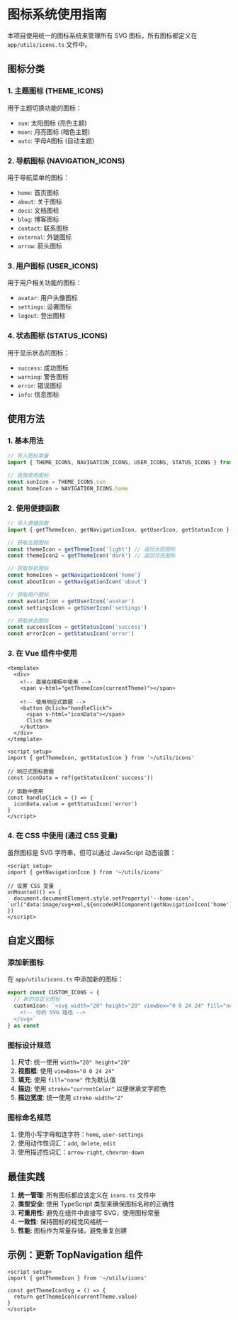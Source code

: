 # 图标系统使用指南

本项目使用统一的图标系统来管理所有 SVG 图标，所有图标都定义在 `app/utils/icons.ts` 文件中。

## 图标分类

### 1. 主题图标 (THEME_ICONS)
用于主题切换功能的图标：
- `sun`: 太阳图标 (亮色主题)
- `moon`: 月亮图标 (暗色主题)  
- `auto`: 字母A图标 (自动主题)

### 2. 导航图标 (NAVIGATION_ICONS)
用于导航菜单的图标：
- `home`: 首页图标
- `about`: 关于图标
- `docs`: 文档图标
- `blog`: 博客图标
- `contact`: 联系图标
- `external`: 外链图标
- `arrow`: 箭头图标

### 3. 用户图标 (USER_ICONS)
用于用户相关功能的图标：
- `avatar`: 用户头像图标
- `settings`: 设置图标
- `logout`: 登出图标

### 4. 状态图标 (STATUS_ICONS)
用于显示状态的图标：
- `success`: 成功图标
- `warning`: 警告图标
- `error`: 错误图标
- `info`: 信息图标

## 使用方法

### 1. 基本用法

```typescript
// 导入图标常量
import { THEME_ICONS, NAVIGATION_ICONS, USER_ICONS, STATUS_ICONS } from '~/utils/icons'

// 直接使用图标
const sunIcon = THEME_ICONS.sun
const homeIcon = NAVIGATION_ICONS.home
```

### 2. 使用便捷函数

```typescript
// 导入便捷函数
import { getThemeIcon, getNavigationIcon, getUserIcon, getStatusIcon } from '~/utils/icons'

// 获取主题图标
const themeIcon = getThemeIcon('light') // 返回太阳图标
const themeIcon2 = getThemeIcon('dark') // 返回月亮图标

// 获取导航图标
const homeIcon = getNavigationIcon('home')
const aboutIcon = getNavigationIcon('about')

// 获取用户图标
const avatarIcon = getUserIcon('avatar')
const settingsIcon = getUserIcon('settings')

// 获取状态图标
const successIcon = getStatusIcon('success')
const errorIcon = getStatusIcon('error')
```

### 3. 在 Vue 组件中使用

```vue
<template>
  <div>
    <!-- 直接在模板中使用 -->
    <span v-html="getThemeIcon(currentTheme)"></span>
    
    <!-- 使用响应式数据 -->
    <button @click="handleClick">
      <span v-html="iconData"></span>
      Click me
    </button>
  </div>
</template>

<script setup>
import { getThemeIcon, getStatusIcon } from '~/utils/icons'

// 响应式图标数据
const iconData = ref(getStatusIcon('success'))

// 函数中使用
const handleClick = () => {
  iconData.value = getStatusIcon('error')
}
</script>
```

### 4. 在 CSS 中使用 (通过 CSS 变量)

虽然图标是 SVG 字符串，但可以通过 JavaScript 动态设置：

```vue
<script setup>
import { getNavigationIcon } from '~/utils/icons'

// 设置 CSS 变量
onMounted(() => {
  document.documentElement.style.setProperty('--home-icon', `url("data:image/svg+xml,${encodeURIComponent(getNavigationIcon('home'))}")`)
})
</script>
```

## 自定义图标

### 添加新图标

在 `app/utils/icons.ts` 中添加新的图标：

```typescript
export const CUSTOM_ICONS = {
  // 新的自定义图标
  customIcon: `<svg width="20" height="20" viewBox="0 0 24 24" fill="none" xmlns="http://www.w3.org/2000/svg">
    <!-- 你的 SVG 路径 -->
  </svg>`
} as const
```

### 图标设计规范

1. **尺寸**: 统一使用 `width="20" height="20"`
2. **视图框**: 使用 `viewBox="0 0 24 24"`
3. **填充**: 使用 `fill="none"` 作为默认值
4. **描边**: 使用 `stroke="currentColor"` 以便继承文字颜色
5. **描边宽度**: 统一使用 `stroke-width="2"`

### 图标命名规范

1. 使用小写字母和连字符：`home`, `user-settings`
2. 使用动作性词汇：`add`, `delete`, `edit`
3. 使用描述性词汇：`arrow-right`, `chevron-down`

## 最佳实践

1. **统一管理**: 所有图标都应该定义在 `icons.ts` 文件中
2. **类型安全**: 使用 TypeScript 类型来确保图标名称的正确性
3. **可重用性**: 避免在组件中直接写 SVG，使用图标常量
4. **一致性**: 保持图标的视觉风格统一
5. **性能**: 图标作为常量存储，避免重复创建

## 示例：更新 TopNavigation 组件

```vue
<script setup>
import { getThemeIcon } from '~/utils/icons'

const getThemeIconSvg = () => {
  return getThemeIcon(currentTheme.value)
}
</script>
```